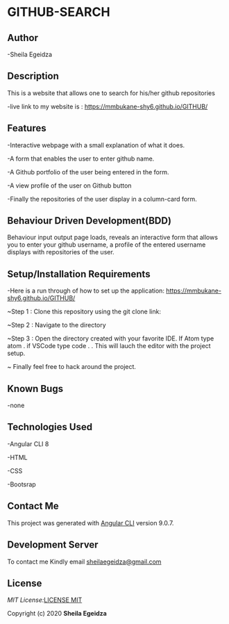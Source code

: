 # GITHUB-SEARCH

## Author

-Sheila Egeidza

## Description

This is a website that allows one to search for his/her github repositories

-live link to my website is : https://mmbukane-shy6.github.io/GITHUB/

## Features

-Interactive webpage with a small explanation of what it does.

-A form that enables the user to enter github name.

-A Github portfolio of the user being entered in the form.

-A view profile of the user on Github button

-Finally the repositories of the user display in a column-card form.

## Behaviour Driven Development(BDD)
Behaviour input output page loads, reveals an interactive form that allows you to enter your github username, a profile of the entered username displays with repositories of the user.

## Setup/Installation Requirements

-Here is a run through of how to set up the application: https://mmbukane-shy6.github.io/GITHUB/

~Step 1 : Clone this repository using the git clone link:

~Step 2 : Navigate to the directory

~Step 3 : Open the directory created with your favorite IDE. If Atom type atom . if VSCode type code . . This will lauch the editor with the project setup.

~ Finally feel free to hack around the project.

## Known Bugs

-none

## Technologies Used

-Angular CLI 8

-HTML

-CSS

-Bootsrap

## Contact Me

 This project was generated with [Angular CLI](https://github.com/angular/angular-cli) version 9.0.7.

## Development Server

To contact me Kindly email sheilaegeidza@gmail.com

## License

_MIT License:_[LICENSE MIT](./LICENSE)

Copyright (c) 2020 **Sheila Egeidza**
